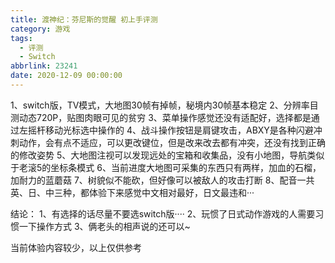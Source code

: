 ```yaml
---
title: 渡神纪：芬尼斯的觉醒 初上手评测
category: 游戏
tags:
  - 评测
  - Switch
abbrlink: 23241
date: 2020-12-09 00:00:00
---
```


1、switch版，TV模式，大地图30帧有掉帧，秘境内30帧基本稳定
2、分辨率目测动态720P，贴图肉眼可见的贫穷
3、菜单操作感觉还没有适配好，选择都是通过左摇杆移动光标选中操作的
4、战斗操作按钮是肩键攻击，ABXY是各种闪避冲刺动作，会有点不适应，可以更改键位，但是改来改去都有冲突，还没有找到正确的修改姿势
5、大地图注视可以发现远处的宝箱和收集品，没有小地图，导航类似于老滚5的坐标条模式
6、当前进度大地图可采集的东西只有两样，加血的石榴，加耐力的蓝蘑菇
7、树貌似不能砍，但好像可以被敌人的攻击打断
8、配音一共英、日、中三种，都体验下来感觉中文相对最好，日文最违和···

结论：
1、有选择的话尽量不要选switch版····
2、玩惯了日式动作游戏的人需要习惯一下操作方式
3、俩老头的相声说的还可以~

当前体验内容较少，以上仅供参考
